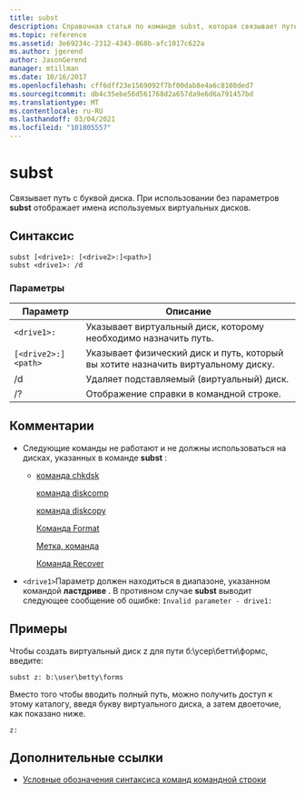 ```yaml
---
title: subst
description: Справочная статья по команде subst, которая связывает путь с буквой диска.
ms.topic: reference
ms.assetid: 3e69234c-2312-4343-868b-afc1017c622a
ms.author: jgerend
author: JasonGerend
manager: mtillman
ms.date: 10/16/2017
ms.openlocfilehash: cff6dff23e1569092f7bf00dab8e4a6c8108ded7
ms.sourcegitcommit: db4c35ebe56d561768d2a657da9e6d6a791457bd
ms.translationtype: MT
ms.contentlocale: ru-RU
ms.lasthandoff: 03/04/2021
ms.locfileid: "101805557"
---
```

# <a name="subst"></a>subst

Связывает путь с буквой диска. При использовании без параметров **subst** отображает имена используемых виртуальных дисков.

## <a name="syntax"></a>Синтаксис

```
subst [<drive1>: [<drive2>:]<path>]
subst <drive1>: /d
```

### <a name="parameters"></a>Параметры

| Параметр | Описание |
|--|--|
| `<drive1>:` | Указывает виртуальный диск, которому необходимо назначить путь. |
| `[<drive2>:]<path>` | Указывает физический диск и путь, который вы хотите назначить виртуальному диску. |
| /d | Удаляет подставляемый (виртуальный) диск. |
| /? | Отображение справки в командной строке. |

## <a name="remarks"></a>Комментарии

- Следующие команды не работают и не должны использоваться на дисках, указанных в команде **subst** :

  - [команда chkdsk](chkdsk.md)

    [команда diskcomp](diskcomp.md)

    [команда diskcopy](diskcopy.md)

    [Команда Format](format.md)

    [Метка, команда](label.md)

    [Команда Recover](recover.md)

- `<drive1>`Параметр должен находиться в диапазоне, указанном командой **ластдриве** . В противном случае **subst** выводит следующее сообщение об ошибке: `Invalid parameter - drive1:`

## <a name="examples"></a>Примеры

Чтобы создать виртуальный диск z для пути б:\усер\бетти\формс, введите:

```
subst z: b:\user\betty\forms
```

Вместо того чтобы вводить полный путь, можно получить доступ к этому каталогу, введя букву виртуального диска, а затем двоеточие, как показано ниже.

```
z:
```

## <a name="additional-references"></a>Дополнительные ссылки

- [Условные обозначения синтаксиса команд командной строки](command-line-syntax-key.md)